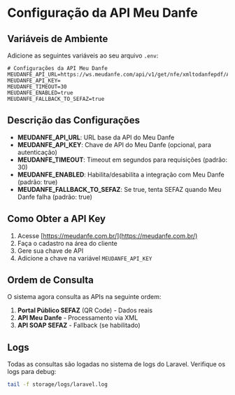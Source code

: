 # Configuração da API Meu Danfe

## Variáveis de Ambiente

Adicione as seguintes variáveis ao seu arquivo `.env`:

```env
# Configurações da API Meu Danfe
MEUDANFE_API_URL=https://ws.meudanfe.com/api/v1/get/nfe/xmltodanfepdf/API
MEUDANFE_API_KEY=
MEUDANFE_TIMEOUT=30
MEUDANFE_ENABLED=true
MEUDANFE_FALLBACK_TO_SEFAZ=true
```

## Descrição das Configurações

- **MEUDANFE_API_URL**: URL base da API do Meu Danfe
- **MEUDANFE_API_KEY**: Chave de API do Meu Danfe (opcional, para autenticação)
- **MEUDANFE_TIMEOUT**: Timeout em segundos para requisições (padrão: 30)
- **MEUDANFE_ENABLED**: Habilita/desabilita a integração com Meu Danfe (padrão: true)
- **MEUDANFE_FALLBACK_TO_SEFAZ**: Se true, tenta SEFAZ quando Meu Danfe falha (padrão: true)

## Como Obter a API Key

1. Acesse [https://meudanfe.com.br/](https://meudanfe.com.br/)
2. Faça o cadastro na área do cliente
3. Gere sua chave de API
4. Adicione a chave na variável `MEUDANFE_API_KEY`

## Ordem de Consulta

O sistema agora consulta as APIs na seguinte ordem:

1. **Portal Público SEFAZ** (QR Code) - Dados reais
2. **API Meu Danfe** - Processamento via XML
3. **API SOAP SEFAZ** - Fallback (se habilitado)

## Logs

Todas as consultas são logadas no sistema de logs do Laravel. Verifique os logs para debug:

```bash
tail -f storage/logs/laravel.log
```
